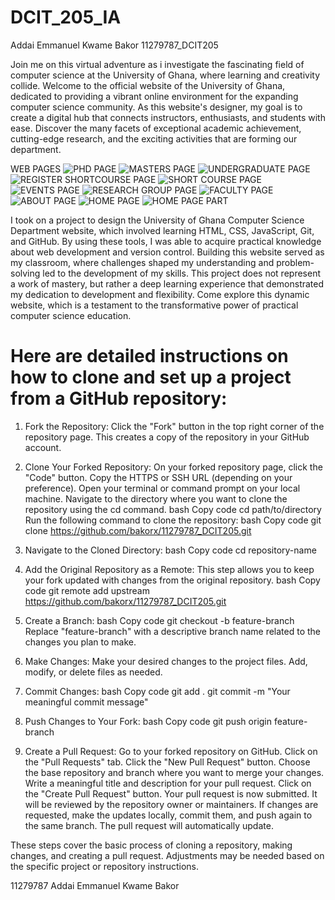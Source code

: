 # DCIT_205_IA
Addai Emmanuel Kwame Bakor
11279787_DCIT205

Join me on this virtual adventure as i investigate the fascinating field of computer science at the University of Ghana, where learning and creativity collide. Welcome to the official website of the University of Ghana, dedicated to providing a vibrant online environment for the expanding computer science community. As this website's designer, my goal is to create a digital hub that connects instructors, enthusiasts, and students with ease. Discover the many facets of exceptional academic achievement, cutting-edge research, and the exciting activities that are forming our department.

WEB PAGES
![PHD PAGE](<page-screenshots/Screenshot (32).png>)
![MASTERS PAGE](<page-screenshots/Screenshot (31).png>)
![UNDERGRADUATE PAGE](<page-screenshots/Screenshot (30).png>)
![REGISTER SHORTCOURSE PAGE](<page-screenshots/Screenshot (30).png>)
![SHORT COURSE PAGE](<page-screenshots/Screenshot (28).png>)
![EVENTS PAGE](<page-screenshots/Screenshot (27).png>)
![RESEARCH GROUP PAGE](<page-screenshots/Screenshot (26).png>)
![FACULTY PAGE](<page-screenshots/Screenshot (25).png>)
![ABOUT PAGE](<page-screenshots/Screenshot (24).png>)
![HOME PAGE](<page-screenshots/Screenshot (33).png>)
![HOME PAGE PART](<page-screenshots/Screenshot (23).png>)

I took on a project to design the University of Ghana Computer Science Department website, which involved learning HTML, CSS, JavaScript, Git, and GitHub. By using these tools, I was able to acquire practical knowledge about web development and version control. Building this website served as my classroom, where challenges shaped my understanding and problem-solving led to the development of my skills. This project does not represent a work of mastery, but rather a deep learning experience that demonstrated my dedication to development and flexibility. Come explore this dynamic website, which is a testament to the transformative power of practical computer science education.


# Here are detailed instructions on how to clone and set up a project from a GitHub repository:
1. Fork the Repository:
Click the "Fork" button in the top right corner of the repository page.
This creates a copy of the repository in your GitHub account.
2. Clone Your Forked Repository:
On your forked repository page, click the "Code" button.
Copy the HTTPS or SSH URL (depending on your preference).
Open your terminal or command prompt on your local machine.
Navigate to the directory where you want to clone the repository using the cd command.
bash
Copy code
cd path/to/directory
Run the following command to clone the repository:
bash
Copy code
git clone <https://github.com/bakorx/11279787_DCIT205.git>
3. Navigate to the Cloned Directory:
bash
Copy code
cd repository-name
4. Add the Original Repository as a Remote:
This step allows you to keep your fork updated with changes from the original repository.
bash
Copy code
git remote add upstream https://github.com/bakorx/11279787_DCIT205.git
5. Create a Branch:
bash
Copy code
git checkout -b feature-branch
Replace "feature-branch" with a descriptive branch name related to the changes you plan to make.

6. Make Changes:
Make your desired changes to the project files. Add, modify, or delete files as needed.

7. Commit Changes:
bash
Copy code
git add .
git commit -m "Your meaningful commit message"
8. Push Changes to Your Fork:
bash
Copy code
git push origin feature-branch
9. Create a Pull Request:
Go to your forked repository on GitHub.
Click on the "Pull Requests" tab.
Click the "New Pull Request" button.
Choose the base repository and branch where you want to merge your changes.
Write a meaningful title and description for your pull request.
Click on the "Create Pull Request" button.
Your pull request is now submitted. It will be reviewed by the repository owner or maintainers. If changes are requested, make the updates locally, commit them, and push again to the same branch. The pull request will automatically update.

These steps cover the basic process of cloning a repository, making changes, and creating a pull request. Adjustments may be needed based on the specific project or repository instructions.







11279787
Addai Emmanuel Kwame Bakor




